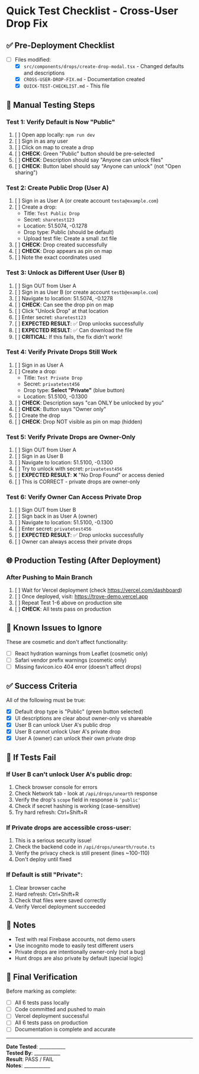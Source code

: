 # Quick Test Checklist - Cross-User Drop Fix

## ✅ Pre-Deployment Checklist

- [ ] Files modified:
  - [x] `src/components/drops/create-drop-modal.tsx` - Changed defaults and descriptions
  - [x] `CROSS-USER-DROP-FIX.md` - Documentation created
  - [x] `QUICK-TEST-CHECKLIST.md` - This file

## 🧪 Manual Testing Steps

### Test 1: Verify Default is Now "Public"
1. [ ] Open app locally: `npm run dev`
2. [ ] Sign in as any user
3. [ ] Click on map to create a drop
4. [ ] **CHECK**: Green "Public" button should be pre-selected
5. [ ] **CHECK**: Description should say "Anyone can unlock files"
6. [ ] **CHECK**: Button label should say "Anyone can unlock" (not "Open sharing")

### Test 2: Create Public Drop (User A)
1. [ ] Sign in as User A (or create account `testa@example.com`)
2. [ ] Create a drop:
   - Title: `Test Public Drop`
   - Secret: `sharetest123`
   - Location: 51.5074, -0.1278
   - Drop type: Public (should be default)
   - Upload test file: Create a small .txt file
3. [ ] **CHECK**: Drop created successfully
4. [ ] **CHECK**: Drop appears as pin on map
5. [ ] Note the exact coordinates used

### Test 3: Unlock as Different User (User B)
1. [ ] Sign OUT from User A
2. [ ] Sign in as User B (or create account `testb@example.com`)
3. [ ] Navigate to location: 51.5074, -0.1278
4. [ ] **CHECK**: Can see the drop pin on map
5. [ ] Click "Unlock Drop" at that location
6. [ ] Enter secret: `sharetest123`
7. [ ] **EXPECTED RESULT**: ✅ Drop unlocks successfully
8. [ ] **EXPECTED RESULT**: ✅ Can download the file
9. [ ] **CRITICAL**: If this fails, the fix didn't work!

### Test 4: Verify Private Drops Still Work
1. [ ] Sign in as User A
2. [ ] Create a drop:
   - Title: `Test Private Drop`
   - Secret: `privatetest456`
   - Drop type: **Select "Private"** (blue button)
   - Location: 51.5100, -0.1300
3. [ ] **CHECK**: Description says "can ONLY be unlocked by you"
4. [ ] **CHECK**: Button says "Owner only"
5. [ ] Create the drop
6. [ ] **CHECK**: Drop NOT visible as pin on map (hidden)

### Test 5: Verify Private Drops are Owner-Only
1. [ ] Sign OUT from User A
2. [ ] Sign in as User B
3. [ ] Navigate to location: 51.5100, -0.1300
4. [ ] Try to unlock with secret: `privatetest456`
5. [ ] **EXPECTED RESULT**: ❌ "No Drop Found" or access denied
6. [ ] This is CORRECT - private drops are owner-only

### Test 6: Verify Owner Can Access Private Drop
1. [ ] Sign OUT from User B  
2. [ ] Sign back in as User A (owner)
3. [ ] Navigate to location: 51.5100, -0.1300
4. [ ] Enter secret: `privatetest456`
5. [ ] **EXPECTED RESULT**: ✅ Drop unlocks successfully
6. [ ] Owner can always access their private drops

## 🌐 Production Testing (After Deployment)

### After Pushing to Main Branch
1. [ ] Wait for Vercel deployment (check https://vercel.com/dashboard)
2. [ ] Once deployed, visit: https://trove-demo.vercel.app
3. [ ] Repeat Test 1-6 above on production site
4. [ ] **CHECK**: All tests pass on production

## 🐛 Known Issues to Ignore

These are cosmetic and don't affect functionality:
- [ ] React hydration warnings from Leaflet (cosmetic only)
- [ ] Safari vendor prefix warnings (cosmetic only)  
- [ ] Missing favicon.ico 404 error (doesn't affect drops)

## ✅ Success Criteria

All of the following must be true:
- [x] Default drop type is "Public" (green button selected)
- [x] UI descriptions are clear about owner-only vs shareable
- [x] User B can unlock User A's public drop
- [x] User B cannot unlock User A's private drop
- [x] User A (owner) can unlock their own private drop

## 🚨 If Tests Fail

### If User B can't unlock User A's public drop:
1. Check browser console for errors
2. Check Network tab - look at `/api/drops/unearth` response
3. Verify the drop's `scope` field in response is `'public'`
4. Check if secret hashing is working (case-sensitive)
5. Try hard refresh: Ctrl+Shift+R

### If Private drops are accessible cross-user:
1. This is a serious security issue!
2. Check the backend code in `/api/drops/unearth/route.ts`
3. Verify the privacy check is still present (lines ~100-110)
4. Don't deploy until fixed

### If Default is still "Private":
1. Clear browser cache
2. Hard refresh: Ctrl+Shift+R
3. Check that files were saved correctly
4. Verify Vercel deployment succeeded

## 📝 Notes

- Test with real Firebase accounts, not demo users
- Use incognito mode to easily test different users
- Private drops are intentionally owner-only (not a bug)
- Hunt drops are also private by default (special logic)

## 🎯 Final Verification

Before marking as complete:
- [ ] All 6 tests pass locally
- [ ] Code committed and pushed to main
- [ ] Vercel deployment successful
- [ ] All 6 tests pass on production
- [ ] Documentation is complete and accurate

---

**Date Tested**: ___________  
**Tested By**: ___________  
**Result**: PASS / FAIL  
**Notes**: ___________
